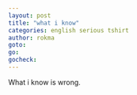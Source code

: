 ```yaml
---
layout: post
title: "what i know"
categories: english serious tshirt
author: rokma
goto:
go:
gocheck:  
---
```

What i know is wrong.
